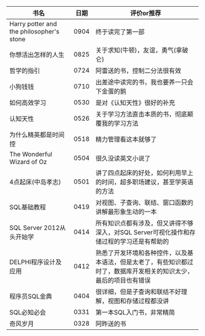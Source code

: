 书名|日期|评价or推荐
--|--|--
Harry potter and the philosopher's stone|0904|终于读完了第一部
你想活出怎样的人生|0825|关于求知(牛顿)，友谊，勇气(拿破仑)
哲学的指引|0724|阿雷送的书，控制二分法很有效
小狗钱钱|0710|出差途中读完的书，我也要养一只会下金蛋的鹅|
如何高效学习|0530|是对《认知天性》很好的补充
认知天性|0526|关于学习方法直击本质的书，彻底颠覆我的学习方法
为什么精英都是时间控|0518| 精力管理看这本就够了
The Wonderful Wizard of Oz|0504|很久没读英文小说了
4点起床(中岛孝志)|0501|讲了四点起床的好处，如何利用早上的时间，超多职场建议，甚至学英语的方法
SQL基础教程|0419|对视图、子查询、联结、窗口函数的讲解最形象生动的一本
SQL Server 2012从头开始学|0414|所有知识点都有涉及，但又讲得不够深入，对SQL Server可视化操作和存储过程的学习还是有帮助的
DELPHI程序设计及应用|0412|熟悉了开发环境和各种控件，以及基本语法，但是太老了，有些知识都过时了，数据库开发相关的知识太少，最后的项目也有错误
程序员SQL金典|0404|很详细，但是子查询和联结不好理解，视图和存储过程都没讲
SQL必知必会|0331|第一本SQL入门书，非常精简
奇风岁月|0328|阿昨送的书